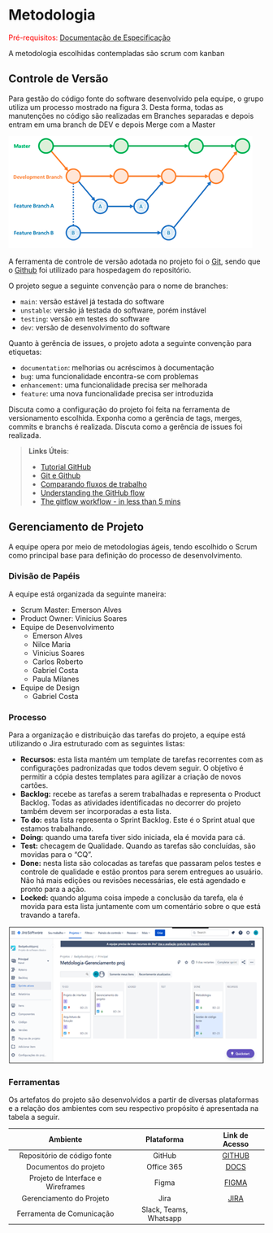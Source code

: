 
# Metodologia

<span style="color:red">Pré-requisitos: <a href="2-Especificação do Projeto.md"> Documentação de Especificação</a></span>

A metodologia escolhidas contempladas são scrum com kanban

## Controle de Versão
 
Para gestão do código fonte do software desenvolvido pela equipe, o grupo utiliza um processo  mostrado na figura 3. Desta forma, todas as manutenções no código são realizadas em Branches separadas e depois entram em uma branch de DEV e depois  Merge com a Master 

![CF](img/CF.png)

A ferramenta de controle de versão adotada no projeto foi o
[Git](https://git-scm.com/), sendo que o [Github](https://github.com)
foi utilizado para hospedagem do repositório.

O projeto segue a seguinte convenção para o nome de branches:

- `main`: versão estável já testada do software
- `unstable`: versão já testada do software, porém instável
- `testing`: versão em testes do software
- `dev`: versão de desenvolvimento do software

Quanto à gerência de issues, o projeto adota a seguinte convenção para
etiquetas:

- `documentation`: melhorias ou acréscimos à documentação
- `bug`: uma funcionalidade encontra-se com problemas
- `enhancement`: uma funcionalidade precisa ser melhorada
- `feature`: uma nova funcionalidade precisa ser introduzida

Discuta como a configuração do projeto foi feita na ferramenta de versionamento escolhida. Exponha como a gerência de tags, merges, commits e branchs é realizada. Discuta como a gerência de issues foi realizada.

> **Links Úteis**:
> - [Tutorial GitHub](https://guides.github.com/activities/hello-world/)
> - [Git e Github](https://www.youtube.com/playlist?list=PLHz_AreHm4dm7ZULPAmadvNhH6vk9oNZA)
>  - [Comparando fluxos de trabalho](https://www.atlassian.com/br/git/tutorials/comparing-workflows)
> - [Understanding the GitHub flow](https://guides.github.com/introduction/flow/)
> - [The gitflow workflow - in less than 5 mins](https://www.youtube.com/watch?v=1SXpE08hvGs)

## Gerenciamento de Projeto

A equipe opera por meio de metodologias ágeis, tendo escolhido o Scrum como principal base para definição do processo de desenvolvimento.

### Divisão de Papéis

A equipe está organizada da seguinte maneira:

- Scrum Master: Emerson Alves
- Product Owner: Vinicius Soares
- Equipe de Desenvolvimento 
  - Emerson Alves 
  - Nilce Maria
  - Vinicius Soares
  - Carlos Roberto
  - Gabriel Costa
  - Paula Milanes
- Equipe de Design 
  - Gabriel Costa

### Processo

Para a organização e distribuição das tarefas do projeto, a equipe está utilizando o Jira estruturado com as seguintes listas:

- **Recursos:** esta lista mantém um template de tarefas recorrentes com as configurações padronizadas que todos devem seguir. O objetivo é permitir a cópia destes templates para agilizar a criação de novos cartões. 
- **Backlog:** recebe as tarefas a serem trabalhadas e representa o Product Backlog. Todas as atividades identificadas no decorrer do projeto também devem ser incorporadas a esta lista. 
- **To do:** esta lista representa o Sprint Backlog. Este é o Sprint atual que estamos trabalhando. 
- **Doing:** quando uma tarefa tiver sido iniciada, ela é movida para cá. 
- **Test:** checagem de Qualidade. Quando as tarefas são concluídas, são movidas para o “CQ”. 
- **Done:** nesta lista são colocadas as tarefas que passaram pelos testes e controle de qualidade e estão prontos para serem entregues ao usuário. Não há mais edições ou revisões necessárias, ele está agendado e pronto para a ação. 
- **Locked:** quando alguma coisa impede a conclusão da tarefa, ela é movida para esta lista juntamente com um comentário sobre o que está travando a tarefa. 

![MG](img/MG.png)

### Ferramentas

Os artefatos do projeto são desenvolvidos a partir de diversas plataformas e a relação dos ambientes com seu respectivo propósito é apresentada na tabela a seguir.

|Ambiente|Plataforma|Link de Acesso|
|:---:|:---:|:---:|
|Repositório de código fonte |GitHub|[GITHUB](https://github.com/ICEI-PUC-Minas-PMV-ADS/pmv-ads-2021-2-e2-proj-int-t1-t1-grupo-3)|
|Documentos do projeto|Office 365|[DOCS](https://docs.google.com/document/d/15WiGObq-aI9pFzYIn8-BUzzUKB3h9HGG/edit#)|
|Projeto de Interface e Wireframes|Figma|[FIGMA](https://www.figma.com/file/w5UEMCMARn3uf3s2s9z8tD/Untitled?node-id=0%3A1)|
|Gerenciamento do Projeto|Jira|[JIRA](https://projbadge.atlassian.net/jira/software/projects/GRUP/boards/20/backlog)|
|Ferramenta de Comunicação|Slack, Teams, Whatsapp||
